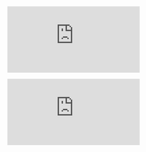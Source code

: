 ![Create, Export and Import database with Azure PowerShell](https://github.com/jamalshahverdiev/arm-powershell-codes/blob/master/Azure-PowerShell-Docs/Azure-RG-Create-Export-Import-Database.md)

![Check DSC in the local server](https://github.com/jamalshahverdiev/arm-powershell-codes/blob/master/Azure-PowerShell-Docs/DSC-check-from-Local.md)
